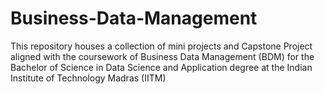 # Business-Data-Management
This repository houses a collection of mini projects and Capstone Project aligned with the coursework of Business Data Management (BDM) for the Bachelor of Science in Data Science and Application degree at the Indian Institute of Technology Madras (IITM)
